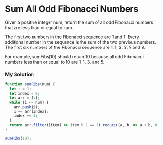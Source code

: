 # Sum All Odd Fibonacci Numbers

Given a positive integer num, return the sum of all odd Fibonacci numbers that are less than or equal to num.

The first two numbers in the Fibonacci sequence are 1 and 1. Every additional number in the sequence is the sum of the two previous numbers. The first six numbers of the Fibonacci sequence are 1, 1, 2, 3, 5 and 8.

For example, sumFibs(10) should return 10 because all odd Fibonacci numbers less than or equal to 10 are 1, 1, 3, and 5.

### My Solution

```javascript
function sumFibs(num) {
  let i = 1;
  let index = 0;
  let arr = [1];
  while (i <= num) {
    arr.push(i);
    i += arr[index];
    index += 1;
  }
  return arr.filter((item) => item % 2 == 1).reduce((a, b) => a + b, 0);
}

sumFibs(10);
```

